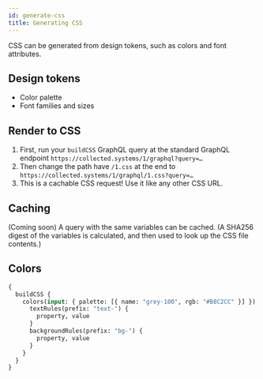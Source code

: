 ```yaml
---
id: generate-css
title: Generating CSS
---
```


CSS can be generated from design tokens, such as colors and font attributes.

## Design tokens

- Color palette
- Font families and sizes

## Render to CSS

1. First, run your `buildCSS` GraphQL query at the standard GraphQL endpoint `https://collected.systems/1/graphql?query=…`
2. Then change the path have `/1.css` at the end to `https://collected.systems/1/graphql/1.css?query=…`
3. This is a cachable CSS request! Use it like any other CSS URL.

## Caching

(Coming soon) A query with the same variables can be cached. (A SHA256 digest of the variables is calculated, and then used to look up the CSS file contents.)

## Colors

```graphql
{
  buildCSS {
    colors(input: { palette: [{ name: "grey-100", rgb: "#B8C2CC" }] }) {
      textRules(prefix: "text-") {
        property, value
      }
      backgroundRules(prefix: "bg-") {
        property, value
      }
    }
  }
}
```